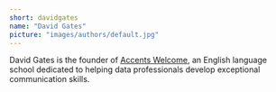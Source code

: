 ```yaml
---
short: davidgates
name: "David Gates"
picture: "images/authors/default.jpg"
---
```


David Gates is the founder of [Accents Welcome](accentswelcome.com),
an English language school dedicated to helping data professionals develop exceptional communication skills.